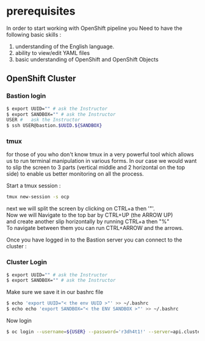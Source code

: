 # prerequisites

In order to start working with OpenShift pipeline you Need to have the following basic skills :

  1. understanding of the English language.
  2. ability to view/edit YAML files
  3. basic understanding of OpenShift and OpenShift Objects


## OpenShift Cluster


### Bastion login

```bash
$ export UUID="" # ask the Instructor
$ export SANDBOX="" # ask the Instructor
USER #   ask the Instructor
$ ssh USER@bastion.$UUID.${SANDBOX}
```
### tmux

for those of you who don't know tmux in a very powerful tool which allows us to run terminal manipulation in various forms. In our case we would want to slip the screen to 3 parts (vertical middle and 2 horizontal on the top side) to enable us better monitoring on all the process.

Start a tmux session :

```bash
tmux new-session -s ocp
```

next we will split the screen by clicking on CTRL+a then '"'.  
Now we will Navigate to the top bar by CTRL+UP (the ARROW UP)  
and create another slip horizontally by running CTRL+a then "%"  
To navigate between them you can run CTRL+ARROW and the arrows.  

Once you have logged in to the Bastion server you can connect to the cluster :

### Cluster Login

```bash
$ export UUID="" # ask the Instructor
$ export SANDBOX="" # ask the Instructor
```

Make sure we save it in our bashrc file
```bash
$ echo 'export UUID="< the env UUID >"' >> ~/.bashrc
$ echo echo 'export SANDBOX="< the ENV SANDBOX >"' >> ~/.bashrc
```

Now login
```bash
$ oc login --username=${USER} --password='r3dh4t1!' --server=api.cluster-${UUID}.${UUID}.${SANDBOX}:6443
```
